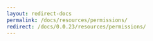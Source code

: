 ```yaml
---
layout: redirect-docs
permalink: /docs/resources/permissions/
redirect: /docs/0.0.23/resources/permissions/
---
```

